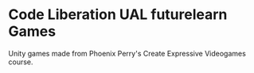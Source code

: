 # Code Liberation UAL futurelearn Games
 Unity games made from Phoenix Perry's Create Expressive Videogames course. 
